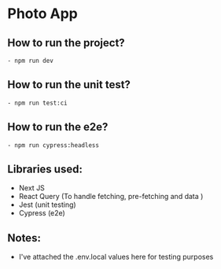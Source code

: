 # Photo App

## How to run the project?

```
- npm run dev
```

## How to run the unit test?

```
- npm run test:ci
```

## How to run the e2e?

```
- npm run cypress:headless
```

## Libraries used:

- Next JS
- React Query (To handle fetching, pre-fetching and data )
- Jest (unit testing)
- Cypress (e2e)

## Notes:

- I've attached the .env.local values here for testing purposes
